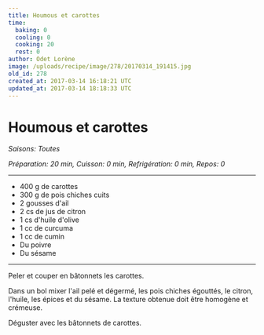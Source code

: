 ```yaml
---
title: Houmous et carottes
time:
  baking: 0
  cooling: 0
  cooking: 20
  rest: 0
author: Odet Lorène
image: /uploads/recipe/image/278/20170314_191415.jpg
old_id: 278
created_at: 2017-03-14 16:18:21 UTC
updated_at: 2017-03-14 18:18:33 UTC
---
```


# Houmous et carottes

_Saisons: Toutes_

_Préparation: 20 min, Cuisson: 0 min, Refrigération: 0 min, Repos: 0_

---

- 400 g de carottes
- 300 g de pois chiches cuits
- 2 gousses d'ail
- 2 cs de jus de citron
- 1 cs d'huile d'olive
- 1 cc de curcuma
- 1 cc de cumin
- Du poivre
- Du sésame

---

Peler et couper en bâtonnets les carottes.

Dans un bol mixer l'ail pelé et dégermé, les pois chiches égouttés, le citron, l'huile, les épices et du sésame. La texture obtenue doit être homogène et crémeuse.

Déguster avec les bâtonnets de carottes.
